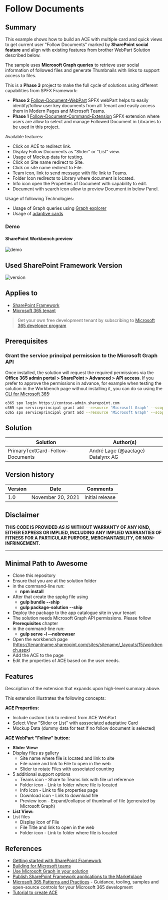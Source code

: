 # Follow Documents

## Summary

This example shows how to build an ACE with multiple card and quick views to get current user "Follow Documents" marked by **SharePoint social feature** and align with existing features from brother WebPart Solution described below.

The sample uses **Microsoft Graph queries** to retrieve user social information of followed files and generate Thumbnails with links to support access to files.

This is a **Phase 3** project to make the full cycle of solutions using different capabilities from SPFX Framework:
- **Phase 2** [Follow-Document-WebPart](https://github.com/pnp/sp-dev-fx-webparts/tree/main/samples/react-follow-document) SPFX webPart helps to easily identify/follow user key documents from all Tenant and easily access them in Modern Pages and Microsoft Teams.
- **Phase 1** [Follow-Document-Command-Extension](https://github.com/pnp/sp-dev-fx-extensions/tree/main/samples/react-command-follow-document) SPFX extension where users are allow to select and manage Followed Document in Libraries to be used in this project. 

Available features:
- Click on ACE to redirect link.
- Display Follow Documents as "Slider" or "List" view.
- Usage of Mockup data for testing.
- Click on Site name redirect to Site.
- Click on site name redirect to File.
- Team icon, link to send message with file link to Teams. 
- Folder Icon redirects to Library where document is located.
- Info icon open the Properties of Document with capability to edit.
- Document with search icon allow to preview Document in below Panel. 

Usage of following Technologies:
- Usage of Graph queries using  [Graph explorer](https://developer.microsoft.com/en-us/graph/graph-explorer)
- Usage of  [adaptive cards](https://adaptivecards.io/)

### Demo
#### SharePoint Workbench preview

![demo](./assets/FollowDocumentACE.gif)

## Used SharePoint Framework Version

![version](https://img.shields.io/badge/version-1.13-green.svg)

## Applies to

- [SharePoint Framework](https://aka.ms/spfx)
- [Microsoft 365 tenant](https://docs.microsoft.com/en-us/sharepoint/dev/spfx/set-up-your-developer-tenant)

> Get your own free development tenant by subscribing to [Microsoft 365 developer program](http://aka.ms/o365devprogram)

## Prerequisites

### Grant the service principal permission to the Microsoft Graph API

Once installed, the solution will request the required permissions via the **Office 365 admin portal > SharePoint > Advanced > API access**.
If you prefer to approve the permissions in advance, for example when testing the solution in the Workbench page without installing it, you can do so using the [CLI for Microsoft 365](https://pnp.github.io/cli-microsoft365/):

```bash
o365 spo login https://contoso-admin.sharepoint.com
o365 spo serviceprincipal grant add --resource 'Microsoft Graph' --scope 'Files.Read.All'
o365 spo serviceprincipal grant add --resource 'Microsoft Graph' --scope 'Sites.Read.All'
```

## Solution

Solution|Author(s)
--------|---------
PrimaryTextCard-Follow-Documents | André Lage ([@aaclage](https://twitter.com/aaclage)) Datalynx AG

## Version history

Version|Date|Comments
-------|----|--------
1.0| November 20, 2021|Initial release

## Disclaimer

**THIS CODE IS PROVIDED *AS IS* WITHOUT WARRANTY OF ANY KIND, EITHER EXPRESS OR IMPLIED, INCLUDING ANY IMPLIED WARRANTIES OF FITNESS FOR A PARTICULAR PURPOSE, MERCHANTABILITY, OR NON-INFRINGEMENT.**

---

## Minimal Path to Awesome

- Clone this repository
- Ensure that you are at the solution folder
- in the command-line run:
  - **npm install**
- After that create the sppkg file using
  - **gulp bundle --ship**
  - **gulp package-solution --ship**
- Deploy the package to the app catalogue site in your tenant
- The solution needs Microsoft Graph API permissions. Please follow **Prerequisites** chapter
- in the command-line run:
  - **gulp serve -l --nobrowser**
- Open the workbench page (https://tenantname.sharepoint.com/sites/sitename/_layouts/15/workbench.aspx)
- Add the ACE to the page
- Edit the properties of ACE based on the user needs.

## Features

Description of the extension that expands upon high-level summary above.

This extension illustrates the following concepts:

**ACE Properties:**
- Include custom Link to redirect from ACE WebPart
- Select View "Slider or List" with asssociated adaptative Card
- Mockup Data (dummy data for test if no follow document is selected)

**ACE WebPart "Follow" button:**
- **Slider View:**
- Display files as gallery
  - Site name where file is located and link to site
  - File name and link to File to open in the web
  - Slider to rotate Files with associated counting
- 5 additional support options 
  - Teams icon - Share to Teams link with file url reference
  - Folder icon - Link to folder where file is located
  - Info icon - Link to file properties page
  - Download icon - Link to download file
  - Preview icon - Expand/collapse of thumbnail of file (generated by Microsoft Graph)
 - **List View:**
 - List files 
   - Display icon of File
   - File Title and link to open in the web
   - Folder icon - Link to folder where file is located
  
## References

- [Getting started with SharePoint Framework](https://docs.microsoft.com/en-us/sharepoint/dev/spfx/set-up-your-developer-tenant)
- [Building for Microsoft teams](https://docs.microsoft.com/en-us/sharepoint/dev/spfx/build-for-teams-overview)
- [Use Microsoft Graph in your solution](https://docs.microsoft.com/en-us/sharepoint/dev/spfx/web-parts/get-started/using-microsoft-graph-apis)
- [Publish SharePoint Framework applications to the Marketplace](https://docs.microsoft.com/en-us/sharepoint/dev/spfx/publish-to-marketplace-overview)
- [Microsoft 365 Patterns and Practices](https://aka.ms/m365pnp) - Guidance, tooling, samples and open-source controls for your Microsoft 365 development
- [Tutorial to create ACE](https://docs.microsoft.com/en-us/sharepoint/dev/spfx/viva/get-started/build-first-sharepoint-adaptive-card-extension)